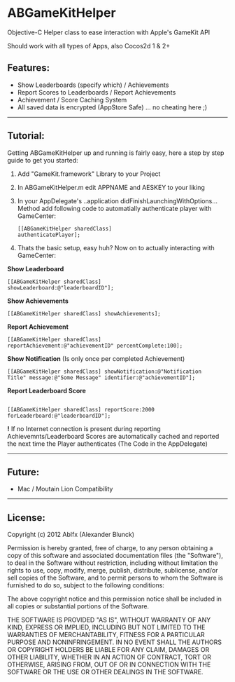 ABGameKitHelper
===============

Objective-C Helper class to ease interaction with Apple&#39;s GameKit API

Should work with all types of Apps, also Cocos2d 1 & 2+

Features:
--
- Show Leaderboards (specify which) / Achievements
- Report Scores to Leaderboards / Report Achievements
- Achievement / Score Caching System
- All saved data is encrypted (AppStore Safe) … no cheating here ;)

____

Tutorial:
--
Getting ABGameKitHelper up and running is fairly easy, here a step by step guide to get you started:

1. Add "GameKit.framework" Library to your Project

2. In ABGameKitHelper.m edit APPNAME and AESKEY to your liking

3. In your AppDelegate's ..application didFinishLaunchingWithOptions… Method add following code to automatially authenticate player with GameCenter: 

	<code>[[ABGameKitHelper sharedClass] authenticatePlayer];</code>


3. Thats the basic setup, easy huh? Now on to actually interacting with GameCenter:

<strong>Show Leaderboard</strong>

<code>[[ABGameKitHelper sharedClass] showLeaderboard:@"leaderboardID"];</code>

<strong>Show Achievements</strong>

<code>[[ABGameKitHelper sharedClass] showAchievements];</code>

<strong>Report Achievement</strong>

<code>[[ABGameKitHelper sharedClass] reportAchievement:@"achievementID" percentComplete:100];</code>

<strong>Show Notification</strong> (Is only once per completed Achievement)

<code>[[ABGameKitHelper sharedClass] showNotification:@"Notification Title" message:@"Some Message" identifier:@"achievementID"];</code>

<strong>Report Leaderboard Score</strong>

<code>
[[ABGameKitHelper sharedClass] reportScore:2000 forLeaderboard:@"leaderboardID"];
</code>

<strong>!</strong>
If no Internet connection is present during reporting Achievemnts/Leaderboard Scores are automatically cached and reported the next time the Player authenticates (The Code in the AppDelegate)

____

Future:
--
- Mac / Moutain Lion Compatibility

____

License:
--
Copyright (c) 2012 Ablfx (Alexander Blunck)

Permission is hereby granted, free of charge, to any person obtaining a copy of this software and associated documentation files (the "Software"), to deal in the Software without restriction, including without limitation the rights to use, copy, modify, merge, publish, distribute, sublicense, and/or sell copies of the Software, and to permit persons to whom the Software is furnished to do so, subject to the following conditions:

The above copyright notice and this permission notice shall be included in all copies or substantial portions of the Software.

THE SOFTWARE IS PROVIDED "AS IS", WITHOUT WARRANTY OF ANY KIND, EXPRESS OR IMPLIED, INCLUDING BUT NOT LIMITED TO THE WARRANTIES OF MERCHANTABILITY, FITNESS FOR A PARTICULAR PURPOSE AND NONINFRINGEMENT. IN NO EVENT SHALL THE AUTHORS OR COPYRIGHT HOLDERS BE LIABLE FOR ANY CLAIM, DAMAGES OR OTHER LIABILITY, WHETHER IN AN ACTION OF CONTRACT, TORT OR OTHERWISE, ARISING FROM, OUT OF OR IN CONNECTION WITH THE SOFTWARE OR THE USE OR OTHER DEALINGS IN THE SOFTWARE.